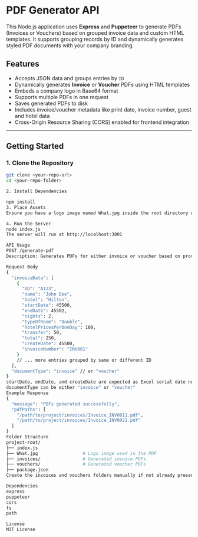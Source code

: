 # PDF Generator API

This Node.js application uses **Express** and **Puppeteer** to generate PDFs (Invoices or Vouchers) based on grouped invoice data and custom HTML templates. It supports grouping records by ID and dynamically generates styled PDF documents with your company branding.

## Features

- Accepts JSON data and groups entries by `ID`
- Dynamically generates **Invoice** or **Voucher** PDFs using HTML templates
- Embeds a company logo in Base64 format
- Supports multiple PDFs in one request
- Saves generated PDFs to disk
- Includes invoice/voucher metadata like print date, invoice number, guest and hotel data
- Cross-Origin Resource Sharing (CORS) enabled for frontend integration

---

## Getting Started

### 1. Clone the Repository

```bash
git clone <your-repo-url>
cd <your-repo-folder>

2. Install Dependencies

npm install
3. Place Assets
Ensure you have a logo image named What.jpg inside the root directory of your project (or adjust the path in code).

4. Run the Server
node index.js
The server will run at http://localhost:3001

API Usage
POST /generate-pdf
Description: Generates PDFs for either invoice or voucher based on provided data.

Request Body
{
  "invoiceData": [
    {
      "ID": "A123",
      "name": "John Doe",
      "hotel": "Hilton",
      "startDate": 45500,
      "endDate": 45502,
      "nights": 2,
      "typeOfRoom": "Double",
      "hotelPricesPerOneDay": 100,
      "transfer": 50,
      "total": 250,
      "createDate": 45500,
      "invoiceNumber": "INV001"
    }
    // ... more entries grouped by same or different ID
  ],
  "documentType": "invoice" // or "voucher"
}
startDate, endDate, and createDate are expected as Excel serial date numbers
documentType can be either "invoice" or "voucher"
Example Response
{
  "message": "PDFs generated successfully",
  "pdfPaths": [
    "/path/to/project/invoices/Invoice_INV0011.pdf",
    "/path/to/project/invoices/Invoice_INV0022.pdf"
  ]
}
Folder Structure
project-root/
├── index.js
├── What.jpg                 # Logo image used in the PDF
├── invoices/                # Generated invoice PDFs
├── vouchers/                # Generated voucher PDFs
├── package.json
Create the invoices and vouchers folders manually if not already present.

Dependencies
express
puppeteer
cors
fs
path

License
MIT License
